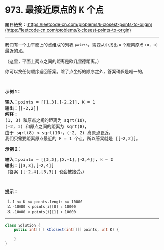 # 973. 最接近原点的 K 个点

**题目链接：**[https://leetcode-cn.com/problems/k-closest-points-to-origin](https://leetcode-cn.com/problems/k-closest-points-to-origin)

---

<div class="content__1Y2H">
 <div class="notranslate">
  <p>我们有一个由平面上的点组成的列表 <code>points</code>。需要从中找出 <code>K</code> 个距离原点 <code>(0, 0)</code> 最近的点。</p> 
  <p>（这里，平面上两点之间的距离是欧几里德距离。）</p> 
  <p>你可以按任何顺序返回答案。除了点坐标的顺序之外，答案确保是唯一的。</p> 
  <p>&nbsp;</p> 
  <p><strong>示例 1：</strong></p> 
  <pre class="language-text"><strong>输入：</strong>points = [[1,3],[-2,2]], K = 1
<strong>输出：</strong>[[-2,2]]
<strong>解释： </strong>
(1, 3) 和原点之间的距离为 sqrt(10)，
(-2, 2) 和原点之间的距离为 sqrt(8)，
由于 sqrt(8) &lt; sqrt(10)，(-2, 2) 离原点更近。
我们只需要距离原点最近的 K = 1 个点，所以答案就是 [[-2,2]]。
</pre> 
  <p><strong>示例 2：</strong></p> 
  <pre class="language-text"><strong>输入：</strong>points = [[3,3],[5,-1],[-2,4]], K = 2
<strong>输出：</strong>[[3,3],[-2,4]]
（答案 [[-2,4],[3,3]] 也会被接受。）
</pre> 
  <p>&nbsp;</p> 
  <p><strong>提示：</strong></p> 
  <ol> 
   <li><code>1 &lt;= K &lt;= points.length &lt;= 10000</code></li> 
   <li><code>-10000 &lt; points[i][0] &lt; 10000</code></li> 
   <li><code>-10000 &lt; points[i][1] &lt; 10000</code></li> 
  </ol> 
 </div>
</div>

---

```java
class Solution {
    public int[][] kClosest(int[][] points, int K) {
        
    }
}
```